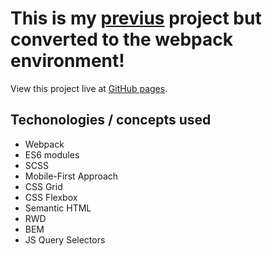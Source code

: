 # This is my [previus](https://github.com/krzysztof-kozak/grid-practice-sandbox) project but converted to the webpack environment!

View this project live at [GitHub pages](https://krzysztof-kozak.github.io/grid-practice-sandbox-webpack/).

## Techonologies / concepts used

- Webpack
- ES6 modules
- SCSS
- Mobile-First Approach
- CSS Grid
- CSS Flexbox
- Semantic HTML
- RWD
- BEM
- JS Query Selectors
